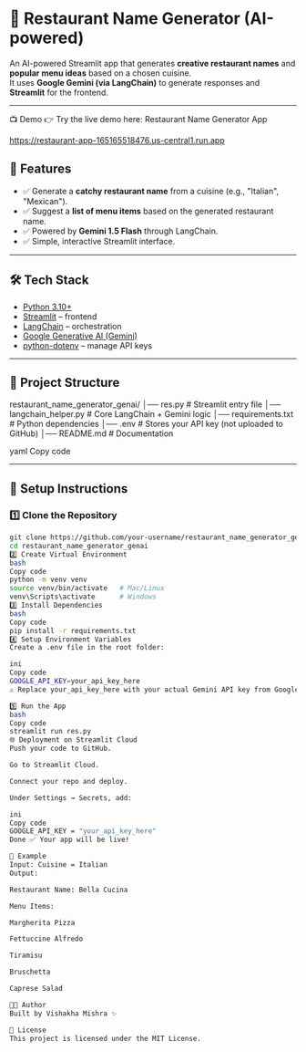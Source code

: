 # 🍴 Restaurant Name Generator (AI-powered)

An AI-powered Streamlit app that generates **creative restaurant names** and **popular menu ideas** based on a chosen cuisine.  
It uses **Google Gemini (via LangChain)** to generate responses and **Streamlit** for the frontend.

---
📺 Demo
👉 Try the live demo here: Restaurant Name Generator App

 https://restaurant-app-165165518476.us-central1.run.app


## 🚀 Features
- ✅ Generate a **catchy restaurant name** from a cuisine (e.g., "Italian", "Mexican").  
- ✅ Suggest a **list of menu items** based on the generated restaurant name.  
- ✅ Powered by **Gemini 1.5 Flash** through LangChain.  
- ✅ Simple, interactive Streamlit interface.  

---

## 🛠️ Tech Stack
- [Python 3.10+](https://www.python.org/)  
- [Streamlit](https://streamlit.io/) – frontend  
- [LangChain](https://www.langchain.com/) – orchestration  
- [Google Generative AI (Gemini)](https://ai.google.dev/)  
- [python-dotenv](https://pypi.org/project/python-dotenv/) – manage API keys  

---

## 📂 Project Structure
restaurant_name_generator_genai/
│── res.py # Streamlit entry file
│── langchain_helper.py # Core LangChain + Gemini logic
│── requirements.txt # Python dependencies
│── .env # Stores your API key (not uploaded to GitHub)
│── README.md # Documentation

yaml
Copy code

---

## 🔑 Setup Instructions

### 1️⃣ Clone the Repository
```bash
git clone https://github.com/your-username/restaurant_name_generator_genai.git
cd restaurant_name_generator_genai
2️⃣ Create Virtual Environment
bash
Copy code
python -m venv venv
source venv/bin/activate   # Mac/Linux
venv\Scripts\activate      # Windows
3️⃣ Install Dependencies
bash
Copy code
pip install -r requirements.txt
4️⃣ Setup Environment Variables
Create a .env file in the root folder:

ini
Copy code
GOOGLE_API_KEY=your_api_key_here
⚠️ Replace your_api_key_here with your actual Gemini API key from Google AI Studio.

5️⃣ Run the App
bash
Copy code
streamlit run res.py
🌐 Deployment on Streamlit Cloud
Push your code to GitHub.

Go to Streamlit Cloud.

Connect your repo and deploy.

Under Settings → Secrets, add:

ini
Copy code
GOOGLE_API_KEY = "your_api_key_here"
Done ✅ Your app will be live!

📸 Example
Input: Cuisine = Italian
Output:

Restaurant Name: Bella Cucina

Menu Items:

Margherita Pizza

Fettuccine Alfredo

Tiramisu

Bruschetta

Caprese Salad

🧑‍💻 Author
Built by Vishakha Mishra ✨

📜 License
This project is licensed under the MIT License.


